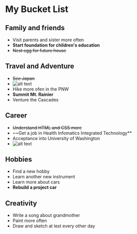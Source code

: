 # My Bucket List

## Family and friends
 * Visit parents and sister more often
 * **__Start foundation for children's education__**
 * ~~Nest egg for future house~~

## Travel and Adventure
 * ~~See Japan~~
 * ![alt text](https://tse1.mm.bing.net/th?id=OIP.M08a29048d017bfeb3201c0374ae6b20fH0&pid=15.1&P=0&w=254&h=191)
 * Hike more ofen in the PNW
 * **Summit Mt. Rainier**
 * Venture the Cascades
 
## Career
 * ~~Understand HTML and CSS more~~
 * ~~Get a job in Health Infomatics Integrated Technology**
 * Acceptance into University of Washington
 * ![alt text](http://25.media.tumblr.com/tumblr_lx005xcDx91r6e98do1_500.gif)

## Hobbies
 * Find a new hobby
 * Learn another new instrument
 * Learn more about cars
 * __Rebuild a project car__
 
## Creativity
* Write a song about grandmother
* Paint more often
* Draw and sketch at lest every other day
